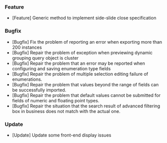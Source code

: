 ### Feature
- [Feature] Generic method to implement side-slide close specification
### Bugfix
- [Bugfix] Fix the problem of reporting an error when exporting more than 200 instances
- [Bugfix] Repair the problem of exception when previewing dynamic grouping query object is cluster
- [Bugfix] Repair the problem that an error may be reported when configuring and saving enumeration type fields
- [Bugfix] Repair the problem of multiple selection editing failure of enumerations.
- [Bugfix] Repair the problem that values beyond the range of fields can be successfully imported.
- [Bugfix] Repair the problem that default values cannot be submitted for fields of numeric and floating point types.
- [Bugfix] Repair the situation that the search result of advanced filtering box in business does not match with the actual one.
### Update
- [Update] Update some front-end display issues